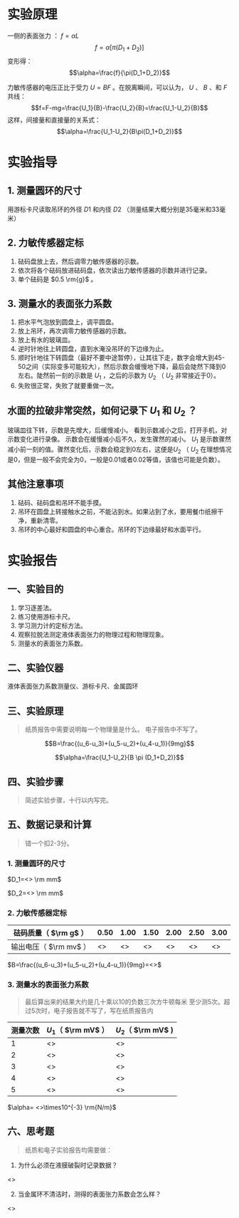 
# 实验原理

一侧的表面张力 ： $f=\alpha L$
$$f=\alpha[\pi(D_1+D_2)]$$
变形得：
$$\alpha=\frac{f}{\pi(D_1+D_2)}$$

力敏传感器的电压正比于受力 $U=BF$ 。在脱离瞬间，可以认为， $U$ 、 $B$ 、和  $F$ 共线：
$$f=F-mg=\frac{U_1}{B}-\frac{U_2}{B}=\frac{U_1-U_2}{B}$$
这样，间接量和直接量的关系式：
$$\alpha=\frac{U_1-U_2}{B\pi(D_1+D_2)}$$

# 实验指导

## 1.  测量圆环的尺寸

用游标卡尺读取吊环的外径 $D1$ 和内径 $D2$ （测量结果大概分别是35毫米和33毫米）

## 2. 力敏传感器定标

1. 砝码盘放上去，然后调零力敏传感器的示数。
2. 依次将各个砝码放进砝码盘，依次读出力敏传感器的示数并进行记录。
3. 单个砝码是 $0.5 \rm{g}$ 。

## 3. 测量水的表面张力系数

1. 把水平气泡放到圆盘上，调平圆盘。
2. 放上吊环，再次调零力敏传感器的示数。
3. 放上有水的玻璃皿。
4. 逆时针地往上转圆盘，直到水淹没吊环的下边缘为止。
5. 顺时针地往下转圆盘（最好不要中途暂停），让其往下走，数字会增大到45-50之间（实际变多可能较大），然后示数会缓慢地下降，最后会陡然下降到0左右。陡然前一刻的示数是 $U_1$ ，之后的示数为 $U_2$ （ $U_2$ 非常接近于0）。
6.  失败很正常，失败了就要重做一次。

## 水面的拉破非常突然，如何记录下 $U_1$ 和 $U_2$ ？

玻璃皿往下转，示数是先增大，后缓慢减小。
看到示数减小之后，打开手机，对示数变化进行录像。
示数会在缓慢减小后不久，发生骤然的减小。
$U_1$ 是示数骤然减小前一刻的值。骤然变化后，示数会稳定到0左右，这便是$U_2$ （ $U_2$ 在理想情况是0，但是一般不会完全为0，一般是0.01或者0.02等值，该值也可能是负数）。

##  其他注意事项

1. 砝码、砝码盘和吊环不能手摸。
2. 吊环在圆盘上转接触水之前，不能沾到水。如果沾到了水，要用餐巾纸擦干净，重新清零。
3. 吊环的中心最好和圆盘的中心重合。吊环的下边缘最好和水面平行。

# 实验报告

## 一、实验目的

1. 学习逐差法。
2. 练习使用游标卡尺。
3. 学习测力计的定标方法。
4. 观察拉脱法测定液体表面张力的物理过程和物理现象。
5. 测量水的表面张力系数。

## 二、实验仪器

液体表面张力系数测量仪、游标卡尺、金属圆环

## 三、实验原理

>纸质报告中需要说明每一个物理量是什么。
>电子报告中不写了。

$$B=\frac{(u_6-u_3)+(u_5-u_2)+(u_4-u_1)}{9mg}$$

$$\alpha=\frac{U_1-U_2}{B \pi (D_1+D_2)}$$

## 四、实验步骤

>简述实验步骤，十行以内写完。

## 五、数据记录和计算

> 错一个扣2-3分。

### 1.  测量圆环的尺寸

$D_1=<> \rm mm$

$D_2=<> \rm mm$

### 2. 力敏传感器定标

| 砝码质量（ $\rm g$ ）  | 0.50 | 1.00 | 1.50 | 2.00 | 2.50 | 3.00 |
| -------------------- | ----- | ----- | ----- | ----- | ----- | ----- |
| 输出电压（ $\rm mv$ ） |   <>    |   <>    |   <>    |  <>     |   <>    |   <>    |

$B=\frac{(u_6-u_3)+(u_5-u_2)+(u_4-u_1)}{9mg}=<>$

### 3. 测量水的表面张力系数

> 最后算出来的结果大约是几十乘以10的负数三次方牛顿每米
> 至少测5次。超过5次时，电子报告就不写了，写在纸质报告内

| 测量次数 | $U_1$（ $\rm mV$ ） | $U_2$（ $\rm mV$ ) |
| ---- | --------------- | --------------- |
| 1    | <>              | <>              |
| 2    | <>              | <>              |
| 3    | <>              | <>              |
| 4    | <>              | <>              |
| 5    | <>              | <>              |

$\alpha= <>\times10^{-3} \rm{N/m}$

## 六、思考题

> 纸质和电子实验报告均需要做：

1. 为什么必须在液膜破裂时记录数据？

<>

2. 当金属环不清洁时，测得的表面张力系数会怎么样？

<>